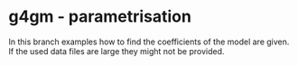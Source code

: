 # g4gm - parametrisation

In this branch examples how to find the coefficients of the model are given.
If the used data files are large they might not be provided.